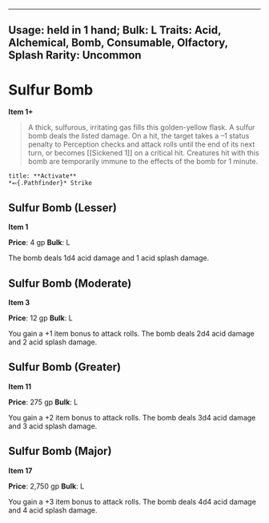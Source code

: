
---
Usage: held in 1 hand;
Bulk: L
Traits: Acid, Alchemical, Bomb, Consumable, Olfactory, Splash
Rarity: Uncommon
---

# Sulfur Bomb

**Item 1+**

> A thick, sulfurous, irritating gas fills this golden-yellow flask. A sulfur bomb deals the listed damage. On a hit, the target takes a –1 status penalty to Perception checks and attack rolls until the end of its next turn, or becomes [[Sickened 1]] on a critical hit. Creatures hit with this bomb are temporarily immune to the effects of the bomb for 1 minute.

```ad-embed-ability
title: **Activate**
*⬻{.Pathfinder}* Strike 
```

## Sulfur Bomb (Lesser)

**Item 1**

**Price**: 4 gp
**Bulk**: L

The bomb deals 1d4 acid damage and 1 acid splash damage.

## Sulfur Bomb (Moderate)

**Item 3**

**Price**: 12 gp
**Bulk**: L

You gain a +1 item bonus to attack rolls. The bomb deals 2d4 acid damage and 2 acid splash damage.

## Sulfur Bomb (Greater)

**Item 11**

**Price**: 275 gp
**Bulk**: L

You gain a +2 item bonus to attack rolls. The bomb deals 3d4 acid damage and 3 acid splash damage.

## Sulfur Bomb (Major)

**Item 17**

**Price**: 2,750 gp
**Bulk**: L

You gain a +3 item bonus to attack rolls. The bomb deals 4d4 acid damage and 4 acid splash damage.
